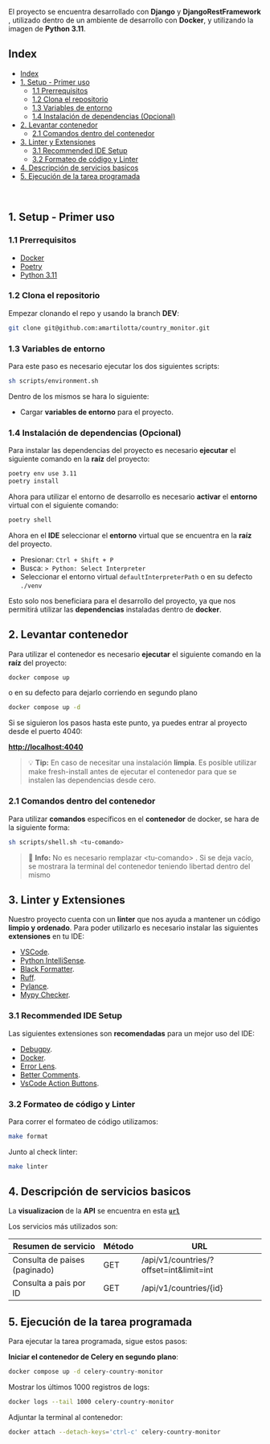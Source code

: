 
El proyecto se encuentra desarrollado con **Django** y **DjangoRestFramework** , utilizado dentro de un ambiente de desarrollo con **Docker**, y utilizando la imagen de **Python 3.11**.



## Index

- [Index](#index)
- [1. Setup - Primer uso](#1-setup---primer-uso)
  - [1.1 Prerrequisitos](#11-prerrequisitos)
  - [1.2 Clona el repositorio](#12-clona-el-repositorio)
  - [1.3 Variables de entorno](#13-variables-de-entorno)
  - [1.4 Instalación de dependencias (Opcional)](#14-instalación-de-dependencias-opcional)
- [2. Levantar contenedor](#2-levantar-contenedor)
  - [2.1 Comandos dentro del contenedor](#21-comandos-dentro-del-contenedor)
- [3. Linter y Extensiones](#3-linter-y-extensiones)
  - [3.1 Recommended IDE Setup](#31-recommended-ide-setup)
  - [3.2 Formateo de código y Linter](#32-formateo-de-código-y-linter)
- [4. Descripción de servicios basicos](#4-descripción-de-servicios-basicos)
- [5. Ejecución de la tarea programada](#5-ejecución-de-la-tarea-programada)

<br />

## 1. Setup - Primer uso

### 1.1 Prerrequisitos

- [Docker](https://docs.docker.com/engine/install/)
- [Poetry](https://python-poetry.org/docs/#installing-with-the-official-installer)
- [Python 3.11](https://www.python.org/)



### 1.2 Clona el repositorio

Empezar clonando el repo y usando la branch **DEV**:

```bash
git clone git@github.com:amartilotta/country_monitor.git
```

### 1.3 Variables de entorno

Para este paso es necesario ejecutar los dos siguientes scripts:

```bash
sh scripts/environment.sh

```

Dentro de los mismos se hara lo siguiente:

- Cargar **variables de entorno** para el proyecto.


### 1.4 Instalación de dependencias (Opcional)

Para instalar las dependencias del proyecto es necesario **ejecutar** el siguiente comando en la **raíz** del proyecto:

```bash
poetry env use 3.11
poetry install
```

Ahora para utilizar el entorno de desarrollo es necesario **activar** el **entorno** virtual con el siguiente comando:

```bash
poetry shell
```


Ahora en el **IDE** seleccionar el **entorno** virtual que se encuentra en la **raíz** del proyecto.


- Presionar: `Ctrl + Shift + P`
- Busca: `> Python: Select Interpreter`
- Seleccionar el entorno virtual `defaultInterpreterPath` o en su defecto `./venv`


Esto solo nos beneficiara para el desarrollo del proyecto, ya que nos permitirá utilizar las **dependencias** instaladas dentro de **docker**.



## 2. Levantar contenedor

Para utilizar el contenedor es necesario **ejecutar** el siguiente comando en la **raíz** del proyecto:

```bash
docker compose up
```
o en su defecto para dejarlo corriendo en segundo plano
```bash
docker compose up -d
```

Si se siguieron los pasos hasta este punto, ya puedes entrar al proyecto desde el puerto 4040:

[**http://localhost:4040**](http://localhost:4040)


> 💡 **Tip:** En caso de necesitar una instalación **limpia**. Es posible utilizar make fresh-install antes de ejecutar el contenedor para que se instalen las dependencias desde cero.


### 2.1 Comandos dentro del contenedor

Para utilizar **comandos** específicos en el **contenedor** de docker, se hara de la siguiente forma:

```bash
sh scripts/shell.sh <tu-comando>
```

> 📌 **Info:** No es necesario remplazar \<tu-comando> . Si se deja vacío, se mostrara la terminal del contenedor teniendo libertad dentro del mismo


## 3. Linter y Extensiones

Nuestro proyecto cuenta con un **linter** que nos ayuda a mantener un código **limpio y ordenado**. Para poder utilizarlo es necesario instalar las siguientes **extensiones** en tu IDE:

- [VSCode](https://code.visualstudio.com/).
- [Python IntelliSense](vscode:extension/ms-python.python).
- [Black Formatter](vscode:extension/ms-python.black-formatter).
- [Ruff](vscode:extension/charliermarsh.ruff).
- [Pylance](vscode:extension/ms-python.vscode-pylance).
- [Mypy Checker](vscode:extension/ms-python.mypy-type-checker).


### 3.1 Recommended IDE Setup

Las siguientes extensiones son **recomendadas** para un mejor uso del IDE:

- [Debugpy](vscode:extension/ms-python.debugpy).
- [Docker](vscode:extension/ms-azuretools.vscode-docker).
- [Error Lens](vscode:extension/usernamehw.errorlens).
- [Better Comments](vscode:extension/aaron-bond.better-comments).
- [VsCode Action Buttons](vscode:extension/seunlanlege.action-buttons).

### 3.2 Formateo de código y Linter


Para correr el formateo de código utilizamos:

```sh
make format
```
Junto al check linter:
```sh
make linter
```


## 4. Descripción de servicios basicos

La **visualizacion** de la **API** se encuentra en esta  [**`url`**](http://localhost:4040/api/v1/countries/)

Los servicios más utilizados son:

| Resumen de servicio               | Método |                   URL                    |
| --------------------------------- | ------ | ---------------------------------------- |
| Consulta de paises (paginado)     |   GET  | /api/v1/countries/?offset=int&limit=int  |
| Consulta a pais por ID            |   GET  | /api/v1/countries/{id}                   |

## 5. Ejecución de la tarea programada

Para ejecutar la tarea programada, sigue estos pasos:

**Iniciar el contenedor de Celery en segundo plano**:
```bash
docker compose up -d celery-country-monitor
```

Mostrar los últimos 1000 registros de logs:
```bash
docker logs --tail 1000 celery-country-monitor
```
Adjuntar la terminal al contenedor:
```bash
docker attach --detach-keys='ctrl-c' celery-country-monitor
```